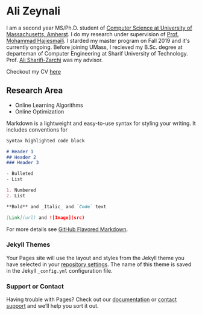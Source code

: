 # Ali Zeynali

I am a second year MS/Ph.D. student of [Computer Science at University of Massachusetts, Amherst](https://www.cics.umass.edu/). I do my research under supervision of [Prof. Mohammad Hajiesmaili](https://groups.cs.umass.edu/hajiesmaili/). I starded my master program on Fall 2019 and it's currently ongoing. Before joining UMass, I recieved my B.Sc. degree at departeman of Computer Engineering at Sharif University of Technology. Prof. [Ali Sharifi-Zarchi](http://ce.sharif.edu/faculty/ali-sharifi-zarchi/) was my advisor. 

Checkout my CV [here]()

## Research Area
* Online Learning Algorithms
* Online Optimization


Markdown is a lightweight and easy-to-use syntax for styling your writing. It includes conventions for

```markdown
Syntax highlighted code block

# Header 1
## Header 2
### Header 3

- Bulleted
- List

1. Numbered
2. List

**Bold** and _Italic_ and `Code` text

[Link](url) and ![Image](src)
```

For more details see [GitHub Flavored Markdown](https://guides.github.com/features/mastering-markdown/).

### Jekyll Themes

Your Pages site will use the layout and styles from the Jekyll theme you have selected in your [repository settings](https://github.com/ZeynaliAli/home/settings). The name of this theme is saved in the Jekyll `_config.yml` configuration file.

### Support or Contact

Having trouble with Pages? Check out our [documentation](https://docs.github.com/categories/github-pages-basics/) or [contact support](https://github.com/contact) and we’ll help you sort it out.

